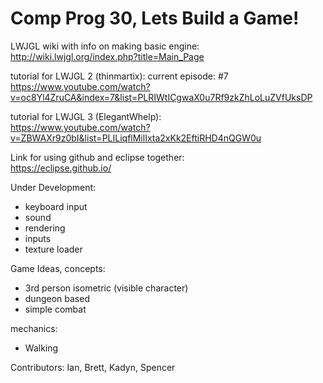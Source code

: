# Comp Prog 30, Lets Build a Game!

LWJGL wiki with info on making basic engine: <br/>
http://wiki.lwjgl.org/index.php?title=Main_Page

tutorial for LWJGL 2 (thinmartix): current episode: #7 <br/>
https://www.youtube.com/watch?v=oc8Yl4ZruCA&index=7&list=PLRIWtICgwaX0u7Rf9zkZhLoLuZVfUksDP

tutorial for LWJGL 3 (ElegantWhelp): <br/>
https://www.youtube.com/watch?v=ZBWAXr9z0bI&list=PLILiqflMilIxta2xKk2EftiRHD4nQGW0u

Link for using github and eclipse together: <br/>
https://eclipse.github.io/

Under Development:

- keyboard input
- sound
- rendering
- inputs
- texture loader

Game Ideas, concepts:

- 3rd person isometric (visible character)
- dungeon based
- simple combat

mechanics:

- Walking

Contributors: Ian, Brett, Kadyn, Spencer

